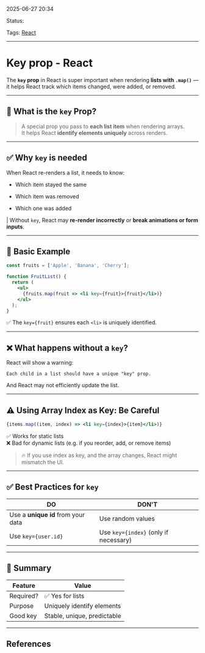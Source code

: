 
2025-06-27 20:34

Status:

Tags: [React](../../../3%20-%20Tags/React.md)

---
# Key prop - React
The **`key` prop** in React is super important when rendering **lists with `.map()`** — it helps React track which items changed, were added, or removed.

---

## 🧠 What is the `key` Prop?

> A special prop you pass to **each list item** when rendering arrays.  
> It helps React **identify elements uniquely** across renders.

---

## ✅ Why `key` is needed

When React re-renders a list, it needs to know:

- Which item stayed the same
    
- Which item was removed
    
- Which one was added
    

| Without `key`, React may **re-render incorrectly** or **break animations or form inputs**.

---

## 🔧 Basic Example

```jsx
const fruits = ['Apple', 'Banana', 'Cherry'];

function FruitList() {
  return (
    <ul>
      {fruits.map(fruit => <li key={fruit}>{fruit}</li>)}
    </ul>
  );
}
```

✅ The `key={fruit}` ensures each `<li>` is uniquely identified.

---

## ❌ What happens without a `key`?

React will show a warning:

```
Each child in a list should have a unique "key" prop.
```

And React may not efficiently update the list.

---

## ⚠️ Using Array Index as Key: Be Careful

```jsx
{items.map((item, index) => <li key={index}>{item}</li>)}
```

✅ Works for static lists  
❌ Bad for dynamic lists (e.g. if you reorder, add, or remove items)

> 🔥 If you use index as key, and the array changes, React might mismatch the UI.

---

## ✅ Best Practices for `key`

|DO|DON'T|
|---|---|
|Use a **unique id** from your data|Use random values|
|Use `key={user.id}`|Use `key={index}` (only if necessary)|

---

## 🧠 Summary

|Feature|Value|
|---|---|
|Required?|✅ Yes for lists|
|Purpose|Uniquely identify elements|
|Good key|Stable, unique, predictable|


---
## References